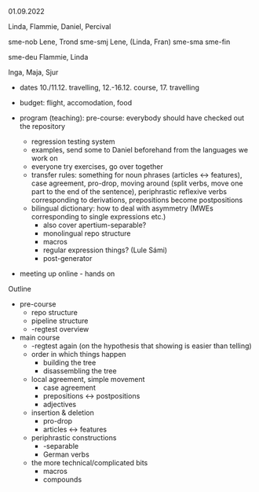 01.09.2022

Linda, Flammie, Daniel, Percival

sme-nob Lene, Trond
sme-smj Lene, (Linda, Fran)
sme-sma
sme-fin

sme-deu Flammie, Linda

Inga, Maja, Sjur

- dates 10./11.12. travelling, 12.-16.12. course, 17. travelling
- budget: flight, accomodation, food
- program (teaching):
    pre-course: everybody should have checked out the repository
    - regression testing system
    - examples, send some to Daniel beforehand from the languages we work on
    - everyone try exercises, go over together
    - transfer rules: something for noun phrases (articles <-> features), case agreement, pro-drop, moving around (split verbs, move one part to the end of the sentence), periphrastic reflexive verbs corresponding to derivations, prepositions become postpositions
    - bilingual dictionary: how to deal with asymmetry (MWEs corresponding to single expressions etc.)
      - also cover apertium-separable?
      - monolingual repo structure
      - macros
      - regular expression things? (Lule Sámi)
      - post-generator
      

- meeting up online - hands on 

Outline
- pre-course
  - repo structure
  - pipeline structure
  - -regtest overview
- main course
  - -regtest again (on the hypothesis that showing is easier than telling)
  - order in which things happen
    - building the tree
    - disassembling the tree
  - local agreement, simple movement
    - case agreement
    - prepositions <-> postpositions
    - adjectives
  - insertion & deletion
    - pro-drop
    - articles <-> features
  - periphrastic constructions
    - -separable
    - German verbs
  - the more technical/complicated bits
    - macros
    - compounds
    
